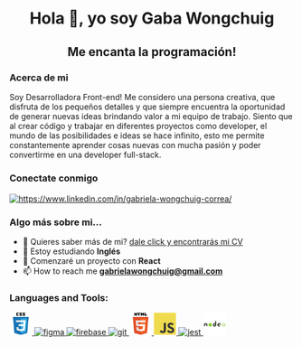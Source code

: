 
<h1 align="center">Hola 👋, yo soy Gaba Wongchuig</h1>
<h2 align="center">Me encanta la programación!</h3>


<h3 align="left">Acerca de mi</h3>
<p align="left">Soy Desarrolladora Front-end! Me considero una persona creativa, que disfruta de los pequeños detalles y que siempre encuentra la oportunidad de generar nuevas ideas brindando valor a mi equipo de trabajo. Siento que al crear código y trabajar en diferentes proyectos como developer, el mundo de las posibilidades e ideas se hace infinito, esto me permite constantemente  aprender cosas nuevas con mucha pasión y poder convertirme en una developer full-stack. </p>

<h3 align="left">Conectate conmigo</h3>
<p align="left">
<a href="https://linkedin.com/in/https://www.linkedin.com/in/gabriela-wongchuig-correa/" target="blank"><img align="center" src="https://raw.githubusercontent.com/rahuldkjain/github-profile-readme-generator/master/src/images/icons/Social/linked-in-alt.svg" alt="https://www.linkedin.com/in/gabriela-wongchuig-correa/" height="30" width="40" /></a>
</p>


<h3 align="left">Algo más sobre mi...</h3>

- 🔭 Quieres saber más de mi? [dale click y encontrarás mi CV](https://www.canva.com/design/DAFT3j9Nnqg/e1aYQjn9eFrix2BDsQnn1Q/view?utm_content=DAFT3j9Nnqg&utm_campaign=designshare&utm_medium=link2&utm_source=sharebutton)
- 🌱 Estoy estudiando **Inglés**
- 💬 Comenzaré un proyecto con **React**
- 📫 How to reach me **gabrielawongchuig@gmail.com**



<h3 align="left">Languages and Tools:</h3>
<p align="left"> <a href="https://www.w3schools.com/css/" target="_blank" rel="noreferrer"> <img src="https://raw.githubusercontent.com/devicons/devicon/master/icons/css3/css3-original-wordmark.svg" alt="css3" width="40" height="40"/> </a> <a href="https://www.figma.com/" target="_blank" rel="noreferrer"> <img src="https://www.vectorlogo.zone/logos/figma/figma-icon.svg" alt="figma" width="40" height="40"/> </a> <a href="https://firebase.google.com/" target="_blank" rel="noreferrer"> <img src="https://www.vectorlogo.zone/logos/firebase/firebase-icon.svg" alt="firebase" width="40" height="40"/> </a> <a href="https://git-scm.com/" target="_blank" rel="noreferrer"> <img src="https://www.vectorlogo.zone/logos/git-scm/git-scm-icon.svg" alt="git" width="40" height="40"/> </a> <a href="https://www.w3.org/html/" target="_blank" rel="noreferrer"> <img src="https://raw.githubusercontent.com/devicons/devicon/master/icons/html5/html5-original-wordmark.svg" alt="html5" width="40" height="40"/> </a> <a href="https://developer.mozilla.org/en-US/docs/Web/JavaScript" target="_blank" rel="noreferrer"> <img src="https://raw.githubusercontent.com/devicons/devicon/master/icons/javascript/javascript-original.svg" alt="javascript" width="40" height="40"/> </a> <a href="https://jestjs.io" target="_blank" rel="noreferrer"> <img src="https://www.vectorlogo.zone/logos/jestjsio/jestjsio-icon.svg" alt="jest" width="40" height="40"/> </a> <a href="https://nodejs.org" target="_blank" rel="noreferrer"> <img src="https://raw.githubusercontent.com/devicons/devicon/master/icons/nodejs/nodejs-original-wordmark.svg" alt="nodejs" width="40" height="40"/> </a> </p>






